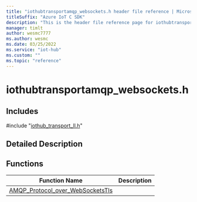 ```yaml
---                             
title: "iothubtransportamqp_websockets.h header file reference | Microsoft Docs" 
titleSuffix: "Azure IoT C SDK"            
description: "This is the header file reference page for iothubtransportamqp_websockets.h in the Azure IoT C SDK. This SDK is used with Azure IoT Hub and Azure IoT Hub Device Provisioning Service"            
manager: timlt                 
author: wesmc7777              
ms.author: wesmc               
ms.date: 03/25/2022                    
ms.service: "iot-hub"             
ms.custom: ""                
ms.topic: "reference"        
---                            
```


# iothubtransportamqp_websockets.h 

## Includes

\#include "[iothub_transport_ll.h](iothub-transport-ll-h.md)"  

## Detailed Description

## Functions

Function Name                  | Description                                
--------------------------------|---------------------------------------------
[AMQP_Protocol_over_WebSocketsTls](./iothubtransportamqp-websockets-h/amqp-protocol-over-websocketstls.md)            | 

